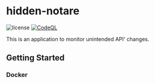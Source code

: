 # **hidden-notare**

![license](https://img.shields.io/github/license/solaoi/hidden-notare)
[![CodeQL](https://github.com/solaoi/hidden-notare/actions/workflows/codeql-analysis.yml/badge.svg)](https://github.com/solaoi/hidden-notare/actions/workflows/codeql-analysis.yml)

This is an application to monitor unintended API' changes.

## Getting Started

### Docker
